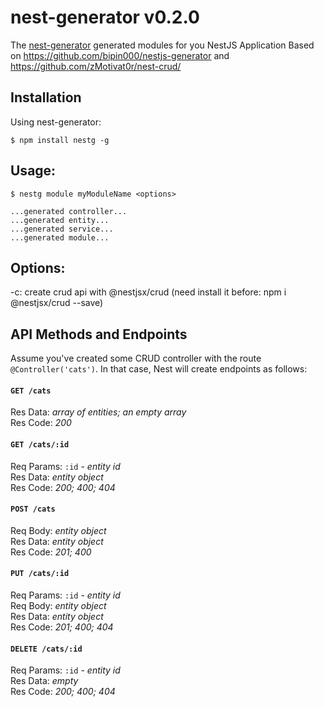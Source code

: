 # nest-generator v0.2.0

The [nest-generator](https://nestjs.com) generated modules for you NestJS Application
Based on https://github.com/bipin000/nestjs-generator and https://github.com/zMotivat0r/nest-crud/

## Installation

Using nest-generator:
```shell
$ npm install nestg -g
```

## Usage:
```shell
$ nestg module myModuleName <options>

...generated controller...
...generated entity...
...generated service...
...generated module...

```

## Options:
-c: create crud api with @nestjsx/crud (need install it before: npm i @nestjsx/crud --save)


## API Methods and Endpoints

Assume you've created some CRUD controller with the route `@Controller('cats')`. In that case, Nest will create endpoints as follows:

#### `GET /cats`

Res Data: _array of entities; an empty array_
<br>Res Code: _200_

#### `GET /cats/:id`

Req Params: `:id` - _entity id_
<br>Res Data: _entity object_
<br>Res Code: _200; 400; 404_

#### `POST /cats`

Req Body: _entity object_
<br>Res Data: _entity object_
<br>Res Code: _201; 400_

#### `PUT /cats/:id`

Req Params: `:id` - _entity id_
<br>Req Body: _entity object_
<br>Res Data: _entity object_
<br>Res Code: _201; 400; 404_

#### `DELETE /cats/:id`

Req Params: `:id` - _entity id_
<br>Res Data: _empty_
<br>Res Code: _200; 400; 404_